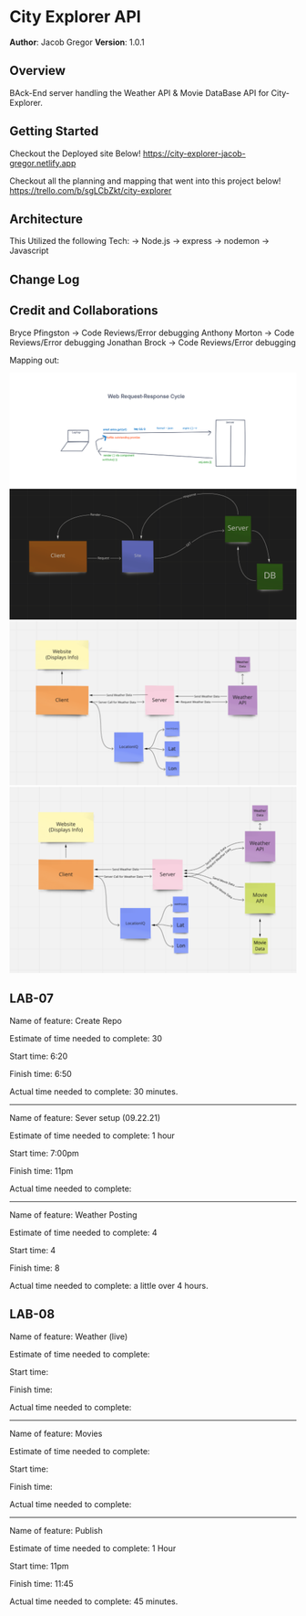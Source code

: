 # City Explorer API

**Author**: Jacob Gregor
**Version**: 1.0.1

## Overview

BAck-End server handling the Weather API & Movie DataBase API for City-Explorer.

## Getting Started

Checkout the Deployed site Below!
https://city-explorer-jacob-gregor.netlify.app

Checkout all the planning and mapping that went into this project below!
https://trello.com/b/sgLCbZkt/city-explorer

## Architecture

This Utilized the following Tech:
-> Node.js
-> express
-> nodemon
-> Javascript

## Change Log

<!-- Use this area to document the iterative changes made to your application as each feature is successfully implemented. Use time stamps. Here's an example:

09-22-21 11:45pm - Application now has a fully-functional express server, with a GET route for the location resource. -->

## Credit and Collaborations

Bryce Pfingston -> Code Reviews/Error debugging
Anthony Morton -> Code Reviews/Error debugging
Jonathan Brock -> Code Reviews/Error debugging

Mapping out:

![WRRC](img/Anthony.png)
![WRRC](img/david.png)
![WRRC](img/day3.png)
![WRRC](img/Bryce.png)

## LAB-07

Name of feature: Create Repo

Estimate of time needed to complete: 30

Start time: 6:20

Finish time: 6:50

Actual time needed to complete: 30 minutes.

---

Name of feature: Sever setup (09.22.21)

Estimate of time needed to complete: 1 hour

Start time: 7:00pm

Finish time: 11pm

Actual time needed to complete:

---

Name of feature: Weather Posting

Estimate of time needed to complete: 4

Start time: 4

Finish time: 8

Actual time needed to complete: a little over 4 hours.

## LAB-08

Name of feature: Weather (live)

Estimate of time needed to complete:

Start time:

Finish time:

Actual time needed to complete:

---

Name of feature: Movies

Estimate of time needed to complete:

Start time:

Finish time:

Actual time needed to complete:

---

Name of feature: Publish

Estimate of time needed to complete: 1 Hour

Start time: 11pm

Finish time: 11:45

Actual time needed to complete: 45 minutes.
